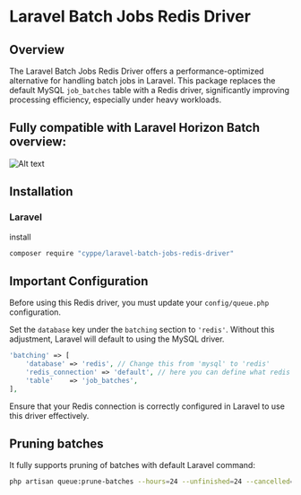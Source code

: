 # Laravel Batch Jobs Redis Driver

## Overview

The Laravel Batch Jobs Redis Driver offers a performance-optimized alternative for handling batch jobs in Laravel. This package replaces the default MySQL `job_batches` table with a Redis driver, significantly improving processing efficiency, especially under heavy workloads.

## Fully compatible with Laravel Horizon Batch overview:

![Alt text](https://private-user-images.githubusercontent.com/591720/297328799-98793411-f79f-4a0e-9fa3-e5e463d25f12.png?jwt=eyJhbGciOiJIUzI1NiIsInR5cCI6IkpXVCJ9.eyJpc3MiOiJnaXRodWIuY29tIiwiYXVkIjoicmF3LmdpdGh1YnVzZXJjb250ZW50LmNvbSIsImtleSI6ImtleTUiLCJleHAiOjE3MDU3NTk2NzUsIm5iZiI6MTcwNTc1OTM3NSwicGF0aCI6Ii81OTE3MjAvMjk3MzI4Nzk5LTk4NzkzNDExLWY3OWYtNGEwZS05ZmEzLWU1ZTQ2M2QyNWYxMi5wbmc_WC1BbXotQWxnb3JpdGhtPUFXUzQtSE1BQy1TSEEyNTYmWC1BbXotQ3JlZGVudGlhbD1BS0lBVkNPRFlMU0E1M1BRSzRaQSUyRjIwMjQwMTIwJTJGdXMtZWFzdC0xJTJGczMlMkZhd3M0X3JlcXVlc3QmWC1BbXotRGF0ZT0yMDI0MDEyMFQxNDAyNTVaJlgtQW16LUV4cGlyZXM9MzAwJlgtQW16LVNpZ25hdHVyZT1kNTQ5NzkwY2M4ZTkyMmRjZTY0MTIxNDc4ZTI0NjM0ZDU0YjA2ODQwNGE3ZjUzYjI5NTgyZWY3NDE3Mzk2MjdiJlgtQW16LVNpZ25lZEhlYWRlcnM9aG9zdCZhY3Rvcl9pZD0wJmtleV9pZD0wJnJlcG9faWQ9MCJ9.pU9hiGWQ9RquRpaC9kKe2s3grOb7pBjIAX5bb1wuYis "Laravel Horizon with this redis driver")


## Installation

### Laravel

install

~~~bash
composer require "cyppe/laravel-batch-jobs-redis-driver"
~~~

## Important Configuration

Before using this Redis driver, you must update your `config/queue.php` configuration.

Set the `database` key under the `batching` section to `'redis'`. Without this adjustment, Laravel will default to using the MySQL driver.

~~~php
'batching' => [
    'database' => 'redis', // Change this from 'mysql' to 'redis'
    'redis_connection' => 'default', // here you can define what redis connection to store batch related data in. Defaults to 'default' if not set.
    'table'    => 'job_batches',
],
~~~

Ensure that your Redis connection is correctly configured in Laravel to use this driver effectively.

## Pruning batches

It fully supports pruning of batches with default Laravel command:

~~~bash 
php artisan queue:prune-batches --hours=24 --unfinished=24 --cancelled=24
~~~